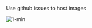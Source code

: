 
Use github issues to host images

![1-min](https://user-images.githubusercontent.com/86807316/163622463-3965ec14-9cdf-4f65-a0d6-1c6bea083dd9.png)
